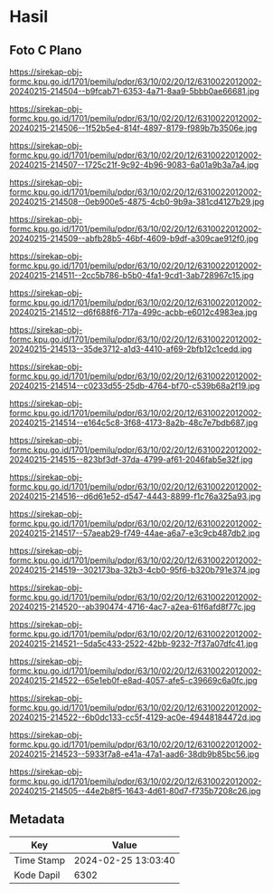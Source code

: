 # Hasil

## Foto C Plano

https://sirekap-obj-formc.kpu.go.id/1701/pemilu/pdpr/63/10/02/20/12/6310022012002-20240215-214504--b9fcab71-6353-4a71-8aa9-5bbb0ae66681.jpg

https://sirekap-obj-formc.kpu.go.id/1701/pemilu/pdpr/63/10/02/20/12/6310022012002-20240215-214506--1f52b5e4-814f-4897-8179-f989b7b3506e.jpg

https://sirekap-obj-formc.kpu.go.id/1701/pemilu/pdpr/63/10/02/20/12/6310022012002-20240215-214507--1725c21f-9c92-4b96-9083-6a01a9b3a7a4.jpg

https://sirekap-obj-formc.kpu.go.id/1701/pemilu/pdpr/63/10/02/20/12/6310022012002-20240215-214508--0eb900e5-4875-4cb0-9b9a-381cd4127b29.jpg

https://sirekap-obj-formc.kpu.go.id/1701/pemilu/pdpr/63/10/02/20/12/6310022012002-20240215-214509--abfb28b5-46bf-4609-b9df-a309cae912f0.jpg

https://sirekap-obj-formc.kpu.go.id/1701/pemilu/pdpr/63/10/02/20/12/6310022012002-20240215-214511--2cc5b786-b5b0-4fa1-9cd1-3ab728967c15.jpg

https://sirekap-obj-formc.kpu.go.id/1701/pemilu/pdpr/63/10/02/20/12/6310022012002-20240215-214512--d6f688f6-717a-499c-acbb-e6012c4983ea.jpg

https://sirekap-obj-formc.kpu.go.id/1701/pemilu/pdpr/63/10/02/20/12/6310022012002-20240215-214513--35de3712-a1d3-4410-af69-2bfb12c1cedd.jpg

https://sirekap-obj-formc.kpu.go.id/1701/pemilu/pdpr/63/10/02/20/12/6310022012002-20240215-214514--c0233d55-25db-4764-bf70-c539b68a2f19.jpg

https://sirekap-obj-formc.kpu.go.id/1701/pemilu/pdpr/63/10/02/20/12/6310022012002-20240215-214514--e164c5c8-3f68-4173-8a2b-48c7e7bdb687.jpg

https://sirekap-obj-formc.kpu.go.id/1701/pemilu/pdpr/63/10/02/20/12/6310022012002-20240215-214515--823bf3df-37da-4799-af61-2046fab5e32f.jpg

https://sirekap-obj-formc.kpu.go.id/1701/pemilu/pdpr/63/10/02/20/12/6310022012002-20240215-214516--d6d61e52-d547-4443-8899-f1c76a325a93.jpg

https://sirekap-obj-formc.kpu.go.id/1701/pemilu/pdpr/63/10/02/20/12/6310022012002-20240215-214517--57aeab29-f749-44ae-a6a7-e3c9cb487db2.jpg

https://sirekap-obj-formc.kpu.go.id/1701/pemilu/pdpr/63/10/02/20/12/6310022012002-20240215-214519--302173ba-32b3-4cb0-95f6-b320b791e374.jpg

https://sirekap-obj-formc.kpu.go.id/1701/pemilu/pdpr/63/10/02/20/12/6310022012002-20240215-214520--ab390474-4716-4ac7-a2ea-61f6afd8f77c.jpg

https://sirekap-obj-formc.kpu.go.id/1701/pemilu/pdpr/63/10/02/20/12/6310022012002-20240215-214521--5da5c433-2522-42bb-9232-7f37a07dfc41.jpg

https://sirekap-obj-formc.kpu.go.id/1701/pemilu/pdpr/63/10/02/20/12/6310022012002-20240215-214522--65e1eb0f-e8ad-4057-afe5-c39669c6a0fc.jpg

https://sirekap-obj-formc.kpu.go.id/1701/pemilu/pdpr/63/10/02/20/12/6310022012002-20240215-214522--6b0dc133-cc5f-4129-ac0e-49448184472d.jpg

https://sirekap-obj-formc.kpu.go.id/1701/pemilu/pdpr/63/10/02/20/12/6310022012002-20240215-214523--5933f7a8-e41a-47a1-aad6-38db9b85bc56.jpg

https://sirekap-obj-formc.kpu.go.id/1701/pemilu/pdpr/63/10/02/20/12/6310022012002-20240215-214505--44e2b8f5-1643-4d61-80d7-f735b7208c26.jpg


## Metadata

| Key        | Value               |
| ---------- | ------------------- |
| Time Stamp | 2024-02-25 13:03:40 |
| Kode Dapil | 6302                |



